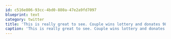 ```yaml
---
id: c516e806-93cc-4bd0-880a-47e2a9fd7097
blueprint: text
category: twitter
title: 'This is really great to see. Couple wins lottery and donates 98% to charity http://n.pr/98lKYO'
caption: 'This is really great to see. Couple wins lottery and donates 98% to charity http://n.pr/98lKYO'
---
```

